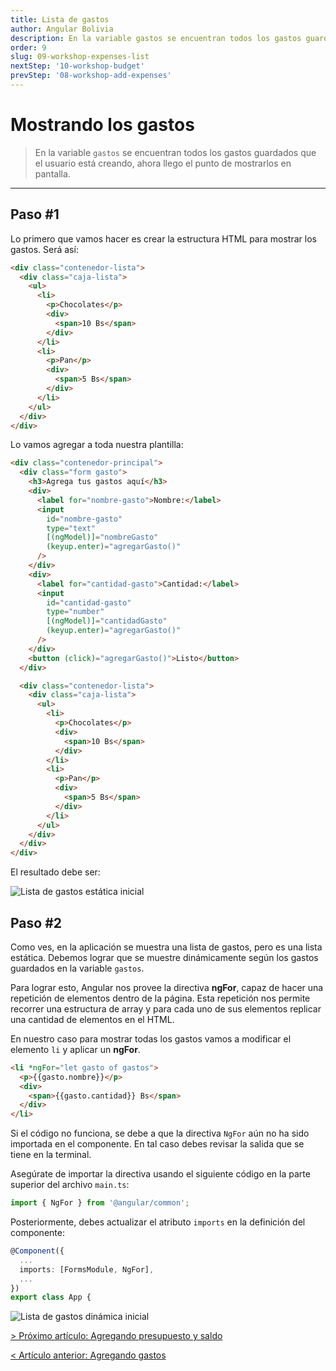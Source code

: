 ```yaml
---
title: Lista de gastos
author: Angular Bolivia
description: En la variable gastos se encuentran todos los gastos guardados que el usuario está creando, ahora llego el punto de mostrarlos en pantalla.
order: 9
slug: 09-workshop-expenses-list
nextStep: '10-workshop-budget'
prevStep: '08-workshop-add-expenses'
---
```


# Mostrando los gastos

> En la variable `gastos` se encuentran todos los gastos guardados que el usuario está creando, ahora llego el punto de mostrarlos en pantalla.

---

## Paso #1

Lo primero que vamos hacer es crear la estructura HTML para mostrar los gastos. Será así:

```html
<div class="contenedor-lista">
  <div class="caja-lista">
    <ul>
      <li>
        <p>Chocolates</p>
        <div>
          <span>10 Bs</span>
        </div>
      </li>
      <li>
        <p>Pan</p>
        <div>
          <span>5 Bs</span>
        </div>
      </li>
    </ul>
  </div>
</div>
```

Lo vamos agregar a toda nuestra plantilla:

```html
<div class="contenedor-principal">
  <div class="form gasto">
    <h3>Agrega tus gastos aquí</h3>
    <div>
      <label for="nombre-gasto">Nombre:</label>
      <input
        id="nombre-gasto"
        type="text"
        [(ngModel)]="nombreGasto"
        (keyup.enter)="agregarGasto()"
      />
    </div>
    <div>
      <label for="cantidad-gasto">Cantidad:</label>
      <input
        id="cantidad-gasto"
        type="number"
        [(ngModel)]="cantidadGasto"
        (keyup.enter)="agregarGasto()"
      />
    </div>
    <button (click)="agregarGasto()">Listo</button>
  </div>

  <div class="contenedor-lista">
    <div class="caja-lista">
      <ul>
        <li>
          <p>Chocolates</p>
          <div>
            <span>10 Bs</span>
          </div>
        </li>
        <li>
          <p>Pan</p>
          <div>
            <span>5 Bs</span>
          </div>
        </li>
      </ul>
    </div>
  </div>
</div>
```

El resultado debe ser:

![Lista de gastos estática inicial](/images/tutorial/template-3.png)

</div>

## Paso #2

Como ves, en la aplicación se muestra una lista de gastos, pero es una lista estática. Debemos lograr que se muestre dinámicamente según los gastos guardados en la variable `gastos`.

Para lograr esto, Angular nos provee la directiva **ngFor**, capaz de hacer una repetición de elementos dentro de la página. Esta repetición nos permite recorrer una estructura de array y para cada uno de sus elementos replicar una cantidad de elementos en el HTML.

En nuestro caso para mostrar todas los gastos vamos a modificar el elemento `li` y aplicar un **ngFor**.

```html
<li *ngFor="let gasto of gastos">
  <p>{{gasto.nombre}}</p>
  <div>
    <span>{{gasto.cantidad}} Bs</span>
  </div>
</li>
```

Si el código no funciona, se debe a que la directiva `NgFor` aún no ha sido importada en el componente. En tal caso debes revisar la salida que se tiene en la terminal.

Asegúrate de importar la directiva usando el siguiente código en la parte superior del archivo `main.ts`:

```ts
import { NgFor } from '@angular/common';
```

Posteriormente, debes actualizar el atributo `imports` en la definición del componente:

```ts
@Component({
  ...
  imports: [FormsModule, NgFor],
  ...
})
export class App {
```

![Lista de gastos dinámica inicial](/images/tutorial/template-4.png)

[> Próximo artículo: Agregando presupuesto y saldo](/tutorial/10-workshop-budget)

[< Artículo anterior: Agregando gastos](/tutorial/08-workshop-add-expenses)
